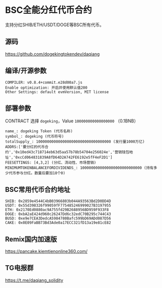 # BSC全能分红代币合约

支持分红SHIB/ETH/USDT/DOGE等BSC所有代币。



## 源码

https://github.com/dogekingtokendev/daqiang



## 编译/开源参数

```
COMPILER: v0.8.4+commit.e28d00a7.js
Enable optimization: 开启并使用默认值200
Other Settings: default evmVersion, MIT license
```

## 部署参数

CONTRACT 选择 `dogeking`，Value `100000000000000000` （0.1BNB）

```
name_: dogeking Token (代币名称)
symbol_: dogeking (代币符号)
totalSupply_: 1000000000000000000000000000000000 (发行量1000万亿)
ADDRS:['要分红的代币合约','0x10ed43c718714eb63d5aa57b78b54704e256024e','营销钱包地址','0xcCd064831839A8fD64D2A742FE6192e5fF4eF2D1']
FEESETTINGS: [4,3,2] (分红、流动性、市场营销)
MINIMUMTOKENBALANCEFORDIVIDENDS_: 1000000000000000000000000000 (持有多少代币参与分红。数量后要加18个0)
```

## BSC常用代币合约地址

```
SHIB: 0x2859e4544C4bB03966803b044A93563Bd2D0DD4D
USDT: 0x55d398326f99059fF775485246999027B3197955
ETH: 0x2170Ed0880ac9A755fd29B2688956BD959F933F8
DOGE: 0xbA2aE424d960c26247Dd6c32edC70B295c744C43
BUSD: 0xe9e7CEA3DedcA5984780Bafc599bD69ADd087D56
CAKE: 0x0E09FaBB73Bd3Ade0a17ECC321fD13a19e81cE82
```

## Remix国内加速版

https://pancake.kiemtienonline360.com/

## TG电报群

https://t.me/daqiang_solidity
